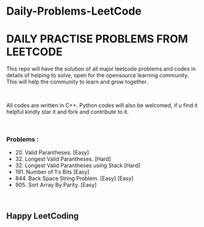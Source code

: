 # Daily-Problems-LeetCode
<h1>DAILY PRACTISE PROBLEMS FROM LEETCODE</h1>
<p>This repo will have the solution of all major leetcode problems and codes in details of helping to solve, open for the opensource learning community. This will help the community to learn and grow together.</p><br><p>All codes are written in C++. Python codes will also be welcomed, if u find it helpful kindly star it and fork and contribute to it.</p><br>
<h3>Problems :</h3>

<ul>
<li>20. Valid Parantheses. [Easy]</li>
<li>32. Longest Valid Parantheses. [Hard]</li>
<li>32. Longest Valid Parantheses using Stack [Hard] </li>
<li>191. Number of 1's Bits  [Easy]</li>
<li>844. Back Space String Problem. [Easy] [Easy]</li>
<li>905. Sort Array By Parity. [Easy] </li>
</ul>
<br>
<h2>Happy LeetCoding</h2>